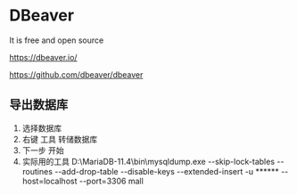 # DBeaver

It is free and open source

https://dbeaver.io/

https://github.com/dbeaver/dbeaver

## 导出数据库

1. 选择数据库
2. 右键 工具 转储数据库
3. 下一步 开始
4. 实际用的工具 D:\MariaDB-11.4\bin\mysqldump.exe --skip-lock-tables --routines --add-drop-table --disable-keys --extended-insert -u ****** --host=localhost --port=3306 mall
